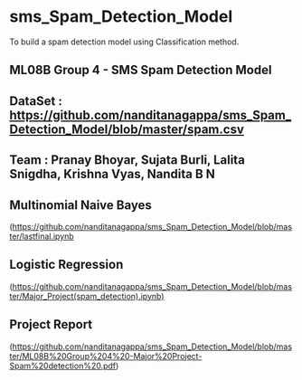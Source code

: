 # sms_Spam_Detection_Model
To build a spam detection model using Classification method.<br />
## ML08B Group 4 - SMS Spam Detection Model<br />
## DataSet : https://github.com/nanditanagappa/sms_Spam_Detection_Model/blob/master/spam.csv <br />
## Team : Pranay Bhoyar, Sujata Burli, Lalita Snigdha, Krishna Vyas, Nandita B N <br />



## Multinomial Naive Bayes <br />

(https://github.com/nanditanagappa/sms_Spam_Detection_Model/blob/master/lastfinal.ipynb <br />


## Logistic Regression <br />

(https://github.com/nanditanagappa/sms_Spam_Detection_Model/blob/master/Major_Project(spam_detection).ipynb) <br />

## Project Report<br />

(https://github.com/nanditanagappa/sms_Spam_Detection_Model/blob/master/ML08B%20Group%204%20-Major%20Project-Spam%20detection%20.pdf) <br />
